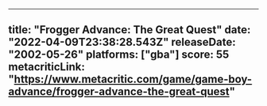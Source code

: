 
---
title: "Frogger Advance: The Great Quest"
date: "2022-04-09T23:38:28.543Z"
releaseDate: "2002-05-26"
platforms: ["gba"]
score: 55
metacriticLink: "https://www.metacritic.com/game/game-boy-advance/frogger-advance-the-great-quest"
---
